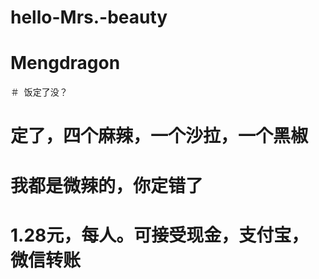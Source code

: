 # hello-Mrs.-beauty

# Mengdragon
＃  饭定了没？
# 定了，四个麻辣，一个沙拉，一个黑椒
# 我都是微辣的，你定错了
# 1.28元，每人。可接受现金，支付宝，微信转账

